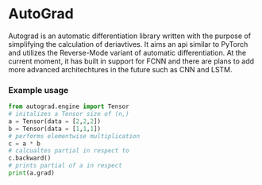 # AutoGrad
Autograd is an automatic differentiation library written with the purpose of simplifying the calculation of deriavtives.
It aims an api similar to PyTorch and utilizes the Reverse-Mode variant of automatic differentiation.
At the current moment, it has built in support for FCNN and there are plans to add more advanced architechtures in the future such as CNN and LSTM.
### Example usage
```python
from autograd.engine import Tensor
# initalizes a Tensor size of (n,) 
a = Tensor(data = [2,2,2])
b = Tensor(data = [1,1,1])
# performs elementwise multiplication
c = a * b 
# calcualtes partial in respect to 
c.backward()
# prints partial of a in respect 
print(a.grad)
```